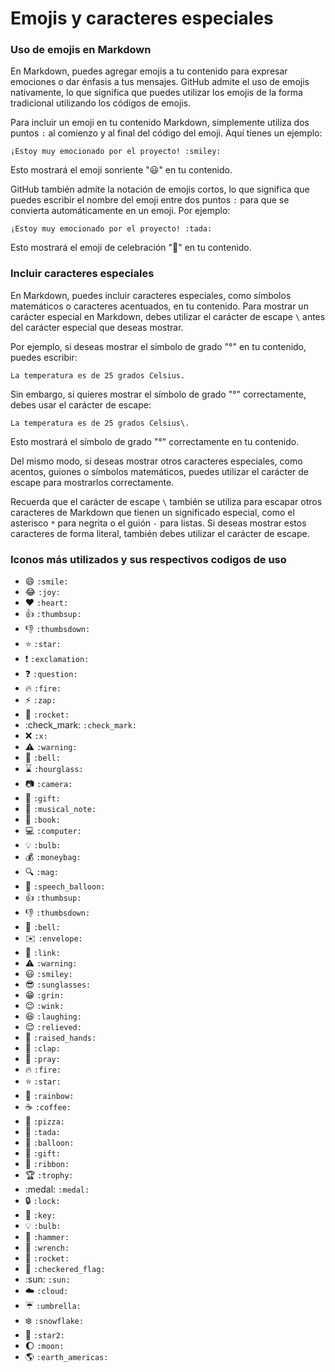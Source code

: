 # Emojis y caracteres especiales

### Uso de emojis en Markdown

En Markdown, puedes agregar emojis a tu contenido para expresar emociones o dar énfasis a tus mensajes. GitHub admite el uso de emojis nativamente, lo que significa que puedes utilizar los emojis de la forma tradicional utilizando los códigos de emojis.

Para incluir un emoji en tu contenido Markdown, simplemente utiliza dos puntos `:` al comienzo y al final del código del emoji. Aquí tienes un ejemplo:

```
¡Estoy muy emocionado por el proyecto! :smiley:
```

Esto mostrará el emoji sonriente ":smiley:" en tu contenido.

GitHub también admite la notación de emojis cortos, lo que significa que puedes escribir el nombre del emoji entre dos puntos `:` para que se convierta automáticamente en un emoji. Por ejemplo:

```
¡Estoy muy emocionado por el proyecto! :tada:
```

Esto mostrará el emoji de celebración ":tada:" en tu contenido.

### Incluir caracteres especiales

En Markdown, puedes incluir caracteres especiales, como símbolos matemáticos o caracteres acentuados, en tu contenido. Para mostrar un carácter especial en Markdown, debes utilizar el carácter de escape `\` antes del carácter especial que deseas mostrar.

Por ejemplo, si deseas mostrar el símbolo de grado "°" en tu contenido, puedes escribir:

```
La temperatura es de 25 grados Celsius.
```

Sin embargo, si quieres mostrar el símbolo de grado "°" correctamente, debes usar el carácter de escape:

```
La temperatura es de 25 grados Celsius\.
```

Esto mostrará el símbolo de grado "°" correctamente en tu contenido.

Del mismo modo, si deseas mostrar otros caracteres especiales, como acentos, guiones o símbolos matemáticos, puedes utilizar el carácter de escape para mostrarlos correctamente.

Recuerda que el carácter de escape `\` también se utiliza para escapar otros caracteres de Markdown que tienen un significado especial, como el asterisco `*` para negrita o el guión `-` para listas. Si deseas mostrar estos caracteres de forma literal, también debes utilizar el carácter de escape.

### Iconos más utilizados y sus respectivos codigos de uso

- :smile: `:smile:`
- :joy: `:joy:`
- :heart: `:heart:`
- :thumbsup: `:thumbsup:`
- :thumbsdown: `:thumbsdown:`
- :star: `:star:`
- :exclamation: `:exclamation:`
- :question: `:question:`
- :fire: `:fire:`
- :zap: `:zap:`
- :rocket: `:rocket:`
- :check_mark: `:check_mark:`
- :x: `:x:`
- :warning: `:warning:`
- :bell: `:bell:`
- :hourglass: `:hourglass:`
- :camera: `:camera:`
- :gift: `:gift:`
- :musical_note: `:musical_note:`
- :book: `:book:`
- :computer: `:computer:`
- :bulb: `:bulb:`
- :moneybag: `:moneybag:`
- :mag: `:mag:`
- :speech_balloon: `:speech_balloon:`
- :thumbsup: `:thumbsup:`
- :thumbsdown: `:thumbsdown:`
- :bell: `:bell:`
- :envelope: `:envelope:`
- :link: `:link:`
- :warning: `:warning:`
- :smiley: `:smiley:`
- :sunglasses: `:sunglasses:`
- :grin: `:grin:`
- :wink: `:wink:`
- :laughing: `:laughing:`
- :relieved: `:relieved:`
- :raised_hands: `:raised_hands:`
- :clap: `:clap:`
- :pray: `:pray:`
- :fire: `:fire:`
- :star: `:star:`
- :rainbow: `:rainbow:`
- :coffee: `:coffee:`
- :pizza: `:pizza:`
- :tada: `:tada:`
- :balloon: `:balloon:`
- :gift: `:gift:`
- :ribbon: `:ribbon:`
- :trophy: `:trophy:`
- :medal: `:medal:`
- :lock: `:lock:`
- :key: `:key:`
- :bulb: `:bulb:`
- :hammer: `:hammer:`
- :wrench: `:wrench:`
- :rocket: `:rocket:`
- :checkered_flag: `:checkered_flag:`
- :sun: `:sun:`
- :cloud: `:cloud:`
- :umbrella: `:umbrella:`
- :snowflake: `:snowflake:`
- :star2: `:star2:`
- :moon: `:moon:`
- :earth_americas: `:earth_americas:`
